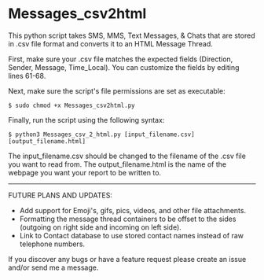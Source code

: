 # Messages_csv2html
This python script takes SMS, MMS, Text Messages, & Chats that are stored in .csv file format and converts it to an HTML Message Thread.

First, make sure your .csv file matches the expected fields (Direction, Sender, Message, Time_Local). You can customize the fields by editing lines 61-68.


Next, make sure the script's file permissions are set as executable:

```
$ sudo chmod +x Messages_csv2html.py
```

Finally, run the script using the following syntax:
```
$ python3 Messages_csv_2_html.py [input_filename.csv] [output_filename.html] 
```
The input_filename.csv should be changed to the filename of the .csv file you want to read from.
The output_filename.html is the name of the webpage you want your report to be written to.

-----------------------------------------------------------------------------------------------------------------------------------------------------------

FUTURE PLANS AND UPDATES:
- Add support for Emoji's, gifs, pics, videos, and other file attachments.
- Formatting the message thread containers to be offset to the sides (outgoing on right side and incoming on left side).
- Link to Contact database to use stored contact names instead of raw telephone numbers.

If you discover any bugs or have a feature request please create an issue and/or send me a message.
